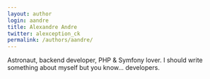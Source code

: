 ```yaml
---
layout: author
login: aandre
title: Alexandre Andre
twitter: alexception_ck
permalink: /authors/aandre/
---
```

Astronaut, backend developer, PHP & Symfony lover. I should write something about myself but you know... developers.
